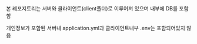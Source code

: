 본 레포지토리는
서버와 클라이언트(client폴더)로 이루어져 있으며
내부에 DB를 포함함

개인정보가 포함된 서버내 application.yml과 클라이언트내부 .env는 포함되어있지 않음
